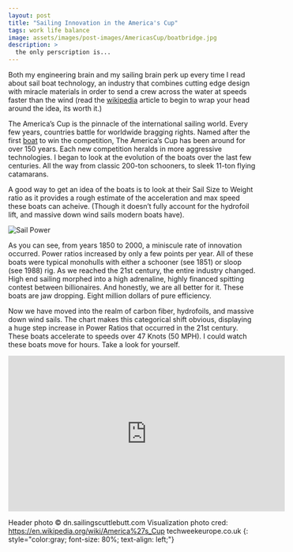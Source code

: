 ```yaml
---
layout: post
title: "Sailing Innovation in the America's Cup"
tags: work life balance 
image: assets/images/post-images/AmericasCup/boatbridge.jpg
description: >
  the only perscription is...
---
```


Both my engineering brain and my sailing brain perk up every time I read about sail boat technology, an industry that combines cutting edge design with miracle materials in order to send a crew across the water at speeds faster than the wind (read the [wikipedia](https://en.wikipedia.org/wiki/Sailing_faster_than_the_wind) article to begin to wrap your head around the idea, its worth it.)

The America’s Cup is the pinnacle of the international sailing world. Every few years, countries battle for worldwide bragging rights. Named after the first [boat](https://en.wikipedia.org/wiki/America_(yacht)) to win the competition, The America’s Cup has been around for over 150 years. Each new competition heralds in more aggressive technologies. I began to look at the evolution of the boats over the last few centuries. All the way from classic 200-ton schooners, to sleek 11-ton flying catamarans.


A good way to get an idea of the boats is to look at their Sail Size to Weight ratio as it provides a rough estimate of the acceleration and max speed these boats can acheive. (Though it doesn’t fully account for the hydrofoil lift, and massive down wind sails modern boats have).


![Sail Power](../assets/images/post-images/AmericasCup/SailPower2.png)

As you can see, from years 1850 to 2000, a miniscule rate of innovation occurred. Power ratios increased by only a few points per year. All of these boats were typical monohulls with either a schooner (see 1851) or sloop (see 1988) rig. As we reached the 21st century, the entire industry changed. High end sailing morphed into a high adrenaline, highly financed spitting contest between billionaires. And honestly, we are all better for it. These boats are jaw dropping. Eight million dollars of pure efficiency.

Now we have moved into the realm of carbon fiber, hydrofoils, and massive down wind sails. The chart makes this categorical shift obvious, displaying a huge step increase in Power Ratios that occurred in the 21st century. These boats accelerate to speeds over 47 Knots (50 MPH). I could watch these boats move for hours. Take a look for yourself.

<iframe width="560" height="315" src="https://www.youtube.com/embed/79KWKjcjwLU?rel=0" frameborder="0" allowfullscreen></iframe>

Header photo &copy; dn.sailingscuttlebutt.com
Visualization photo cred: https://en.wikipedia.org/wiki/America%27s_Cup
techweekeurope.co.uk
{: style="color:gray; font-size: 80%; text-align: left;"}
